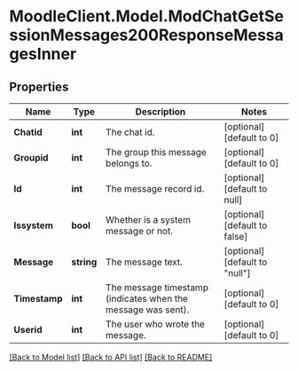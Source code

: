 # MoodleClient.Model.ModChatGetSessionMessages200ResponseMessagesInner

## Properties

Name | Type | Description | Notes
------------ | ------------- | ------------- | -------------
**Chatid** | **int** | The chat id. | [optional] [default to 0]
**Groupid** | **int** | The group this message belongs to. | [optional] [default to 0]
**Id** | **int** | The message record id. | [optional] [default to null]
**Issystem** | **bool** | Whether is a system message or not. | [optional] [default to false]
**Message** | **string** | The message text. | [optional] [default to "null"]
**Timestamp** | **int** | The message timestamp (indicates when the message was sent). | [optional] [default to 0]
**Userid** | **int** | The user who wrote the message. | [optional] [default to 0]

[[Back to Model list]](../README.md#documentation-for-models) [[Back to API list]](../README.md#documentation-for-api-endpoints) [[Back to README]](../README.md)

